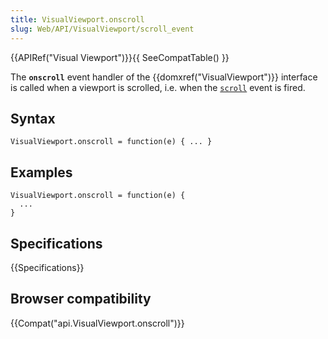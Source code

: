 ```yaml
---
title: VisualViewport.onscroll
slug: Web/API/VisualViewport/scroll_event
---
```


{{APIRef("Visual Viewport")}}{{ SeeCompatTable() }}

The **`onscroll`** event handler of the {{domxref("VisualViewport")}} interface is called when a viewport is scrolled, i.e. when the [`scroll`](/zh-CN/docs/Web/API/VisualViewport/scroll_event) event is fired.

## Syntax

```plain
VisualViewport.onscroll = function(e) { ... }
```

## Examples

```plain
VisualViewport.onscroll = function(e) {
  ...
}
```

## Specifications

{{Specifications}}

## Browser compatibility

{{Compat("api.VisualViewport.onscroll")}}
